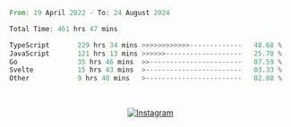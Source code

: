 <!--START_SECTION:waka-->

```rust
From: 19 April 2022 - To: 24 August 2024

Total Time: 461 hrs 47 mins

TypeScript       229 hrs 34 mins >>>>>>>>>>>>-------------   48.68 %
JavaScript       121 hrs 13 mins >>>>>>-------------------   25.70 %
Go               35 hrs 46 mins  >>-----------------------   07.59 %
Svelte           15 hrs 43 mins  >------------------------   03.33 %
Other            9 hrs 48 mins   >------------------------   02.08 %
```

<!--END_SECTION:waka-->


<!-- &nbsp;<div align="center">
  [![Spotify](https://supakorn-spotify.vercel.app/api/spotify?background_color=0d1117&border_color=ffffff)](https://open.spotify.com/user/314ljfgc3h2e3vrqtbm3tq35t5zq?si=f93b8de147494e3a)  
</div>
-->

&nbsp;<div align="center">
  [![Instagram](https://img.shields.io/badge/Instagram-E4405F?style=for-the-badge&logo=instagram&logoColor=white)](https://www.instagram.com/supakornigm/)
</div>


